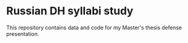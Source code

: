 # Russian DH syllabi study

This repository contains data and code for my Master's thesis defense presentation.
